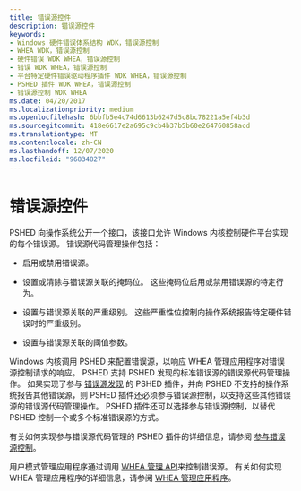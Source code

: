 ```yaml
---
title: 错误源控件
description: 错误源控件
keywords:
- Windows 硬件错误体系结构 WDK，错误源控制
- WHEA WDK，错误源控制
- 硬件错误 WDK WHEA，错误源控制
- 错误 WDK WHEA，错误源控制
- 平台特定硬件错误驱动程序插件 WDK WHEA，错误源控制
- PSHED 插件 WDK WHEA，错误源控制
- 错误源控制 WDK WHEA
ms.date: 04/20/2017
ms.localizationpriority: medium
ms.openlocfilehash: 6bbfb5e4c74d6613b6247d5c8bc78221a5ef4b3d
ms.sourcegitcommit: 418e6617e2a695c9cb4b37b5b60e264760858acd
ms.translationtype: MT
ms.contentlocale: zh-CN
ms.lasthandoff: 12/07/2020
ms.locfileid: "96834827"
---
```

# <a name="error-source-control"></a>错误源控件


PSHED 向操作系统公开一个接口，该接口允许 Windows 内核控制硬件平台实现的每个错误源。 错误源代码管理操作包括：

-   启用或禁用错误源。

-   设置或清除与错误源关联的掩码位。 这些掩码位启用或禁用错误源的特定行为。

-   设置与错误源关联的严重级别。 这些严重性位控制向操作系统报告特定硬件错误时的严重级别。

-   设置与错误源关联的阈值参数。

Windows 内核调用 PSHED 来配置错误源，以响应 WHEA 管理应用程序对错误源控制请求的响应。 PSHED 支持 PSHED 发现的标准错误源的错误源代码管理操作。 如果实现了参与 [错误源发现](error-source-discovery.md) 的 PSHED 插件，并向 PSHED 不支持的操作系统报告其他错误源，则 PSHED 插件还必须参与错误源控制，以支持这些其他错误源的错误源代码管理操作。 PSHED 插件还可以选择参与错误源控制，以替代 PSHED 控制一个或多个标准错误源的方式。

有关如何实现参与错误源代码管理的 PSHED 插件的详细信息，请参阅 [参与错误源控制](participating-in-error-source-control.md)。

用户模式管理应用程序通过调用 [WHEA 管理 API](/windows-hardware/drivers/ddi/_whea/)来控制错误源。 有关如何实现 WHEA 管理应用程序的详细信息，请参阅 [WHEA 管理应用程序](whea-management-applications.md)。

 

